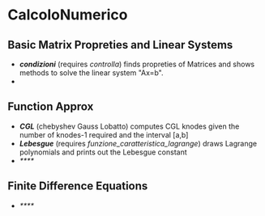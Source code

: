 # CalcoloNumerico

## Basic Matrix Propreties and Linear Systems ##
* _**condizioni**_
  (requires _controlla_) finds propreties of Matrices and shows methods to solve the linear system "Ax=b".
* 

## Function Approx ##
* _**CGL**_ (chebyshev Gauss Lobatto)
  computes CGL knodes given the number of knodes-1 required and the interval [a,b]
* _**Lebesgue**_
  (requires _funzione_caratteristica_lagrange_) draws Lagrange polynomials and prints out the Lebesgue constant
* _****_


## Finite Difference Equations ##
* _****_



